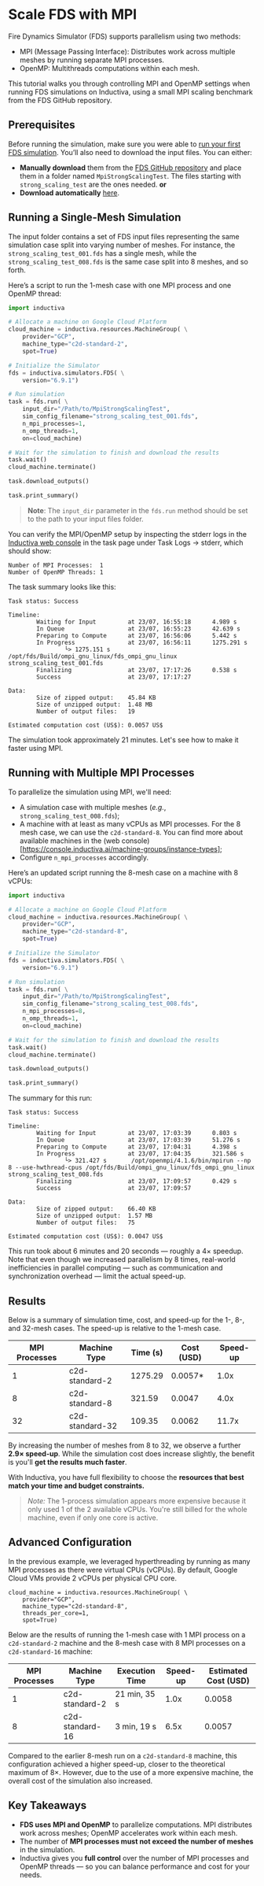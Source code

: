 
# Scale FDS with MPI

Fire Dynamics Simulator (FDS) supports parallelism using two methods:
- MPI (Message Passing Interface): Distributes work across multiple meshes by running separate MPI processes.
- OpenMP: Multithreads computations within each mesh.

This tutorial walks you through controlling MPI and OpenMP settings when running FDS simulations on Inductiva, using a small MPI scaling benchmark from the FDS GitHub repository.


## Prerequisites

Before running the simulation, make sure you were able to [run your first FDS simulation](setup-test.md).
You’ll also need to download the input files. You can either:
- **Manually download** them from the [FDS GitHub repository](https://github.com/firemodels/fds/tree/FDS-6.10.1/Validation/MPI_Scaling_Tests/FDS_Input_Files) and place them in a folder named `MpiStrongScalingTest`.
The files starting with `strong_scaling_test` are the ones needed.
**or**
- **Download automatically** [here](https://storage.googleapis.com/inductiva-api-demo-files/fds-tutorials/MpiStrongScalingTest.zip).

## Running a Single-Mesh Simulation

The input folder contains a set of FDS input files representing the same simulation case split into varying number of meshes.
For instance, the `strong_scaling_test_001.fds` has a single mesh, while the `strong_scaling_test_008.fds` is the same case split into 8 meshes, and so forth.

Here’s a script to run the 1-mesh case with one MPI process and one OpenMP thread:

```python
import inductiva

# Allocate a machine on Google Cloud Platform
cloud_machine = inductiva.resources.MachineGroup( \
    provider="GCP",
    machine_type="c2d-standard-2",
    spot=True)

# Initialize the Simulator
fds = inductiva.simulators.FDS( \
    version="6.9.1")

# Run simulation
task = fds.run( \
    input_dir="/Path/to/MpiStrongScalingTest",
    sim_config_filename="strong_scaling_test_001.fds",
    n_mpi_processes=1,
    n_omp_threads=1,
    on=cloud_machine)

# Wait for the simulation to finish and download the results
task.wait()
cloud_machine.terminate()

task.download_outputs()

task.print_summary()
```

> **Note**: The `input_dir` parameter in the `fds.run` method should be set to the path
> to your input files folder.

You can verify the MPI/OpenMP setup by inspecting the stderr logs in the [Inductiva web console](http://console.inductiva.ai) in the task page under Task Logs → stderr, which should show:

```
Number of MPI Processes:  1
Number of OpenMP Threads: 1
```

The task summary looks like this:

```
Task status: Success

Timeline:
        Waiting for Input         at 23/07, 16:55:18      4.989 s
        In Queue                  at 23/07, 16:55:23      42.639 s
        Preparing to Compute      at 23/07, 16:56:06      5.442 s
        In Progress               at 23/07, 16:56:11      1275.291 s
                └> 1275.151 s      /opt/fds/Build/ompi_gnu_linux/fds_ompi_gnu_linux strong_scaling_test_001.fds
        Finalizing                at 23/07, 17:17:26      0.538 s
        Success                   at 23/07, 17:17:27

Data:
        Size of zipped output:    45.84 KB
        Size of unzipped output:  1.48 MB
        Number of output files:   19

Estimated computation cost (US$): 0.0057 US$
```

The simulation took approximately 21 minutes. Let's see how to make it faster using MPI.

## Running with Multiple MPI Processes

To parallelize the simulation using MPI, we'll need:
- A simulation case with multiple meshes (*e.g.*, `strong_scaling_test_008.fds`);
- A machine with at least as many vCPUs as MPI processes. For the 8 mesh case,
we can use the `c2d-standard-8`. You can find more about available machines in the (web console)[https://console.inductiva.ai/machine-groups/instance-types];
- Configure `n_mpi_processes` accordingly.

Here’s an updated script running the 8-mesh case on a machine with 8 vCPUs:

```python
import inductiva

# Allocate a machine on Google Cloud Platform
cloud_machine = inductiva.resources.MachineGroup( \
    provider="GCP",
    machine_type="c2d-standard-8",
    spot=True)

# Initialize the Simulator
fds = inductiva.simulators.FDS( \
    version="6.9.1")

# Run simulation
task = fds.run( \
    input_dir="/Path/to/MpiStrongScalingTest",
    sim_config_filename="strong_scaling_test_008.fds",
    n_mpi_processes=8,
    n_omp_threads=1,
    on=cloud_machine)

# Wait for the simulation to finish and download the results
task.wait()
cloud_machine.terminate()

task.download_outputs()

task.print_summary()
```

The summary for this run:

```
Task status: Success

Timeline:
        Waiting for Input         at 23/07, 17:03:39      0.803 s
        In Queue                  at 23/07, 17:03:39      51.276 s
        Preparing to Compute      at 23/07, 17:04:31      4.398 s
        In Progress               at 23/07, 17:04:35      321.586 s
                └> 321.427 s       /opt/openmpi/4.1.6/bin/mpirun --np 8 --use-hwthread-cpus /opt/fds/Build/ompi_gnu_linux/fds_ompi_gnu_linux strong_scaling_test_008.fds
        Finalizing                at 23/07, 17:09:57      0.429 s
        Success                   at 23/07, 17:09:57

Data:
        Size of zipped output:    66.40 KB
        Size of unzipped output:  1.57 MB
        Number of output files:   75

Estimated computation cost (US$): 0.0047 US$
```

This run took about 6 minutes and 20 seconds — roughly a 4× speedup.
Note that even though we increased parallelism by 8 times, real-world inefficiencies in parallel computing — such as communication and synchronization overhead — limit the actual speed-up.

## Results

Below is a summary of simulation time, cost, and speed-up for the 1-, 8-, and 32-mesh cases. The speed-up is relative to the 1-mesh case.

| MPI Processes | Machine Type     | Time (s) | Cost (USD) | Speed-up   |
|---------------|------------------|----------|------------|------------|
| 1             | c2d-standard-2   | 1275.29  | 0.0057*    | 1.0x       |
| 8             | c2d-standard-8   | 321.59   | 0.0047     | 4.0x       |
| 32            | c2d-standard-32  | 109.35   | 0.0062     | 11.7x      |

By increasing the number of meshes from 8 to 32, we observe a further **2.9× speed-up**.
While the simulation cost does increase slightly, the benefit is you'll **get the results much faster**.

With Inductiva, you have full flexibility to choose the **resources that best match your time and budget constraints.**

> *Note:* The 1-process simulation appears more expensive because it only used 1 of the 2 available vCPUs. You're still billed for the whole machine, even if only one core is active.

## Advanced Configuration

In the previous example, we leveraged hyperthreading by running as many MPI processes as there were virtual CPUs (vCPUs). By default, Google Cloud VMs provide 2 vCPUs per physical CPU core.

```
cloud_machine = inductiva.resources.MachineGroup( \
    provider="GCP",
    machine_type="c2d-standard-8",
    threads_per_core=1,
    spot=True)
```

Below are the results of running the 1-mesh case with 1 MPI process on a `c2d-standard-2` machine and the 8-mesh case with 8 MPI processes on a `c2d-standard-16` machine:

| MPI Processes | Machine Type     | Execution Time | Speed-up | Estimated Cost (USD) |
|---------------|------------------|----------------|----------|-----------------------|
| 1             | c2d-standard-2   | 21 min, 35 s   | 1.0x     | 0.0058                |
| 8             | c2d-standard-16  | 3 min, 19 s    | 6.5x     | 0.0057                |

Compared to the earlier 8-mesh run on a `c2d-standard-8` machine, this configuration achieved a higher speed-up, closer to the theoretical maximum of 8×.
However, due to the use of a more expensive machine, the overall cost of the simulation also increased.

## Key Takeaways

- **FDS uses MPI and OpenMP** to parallelize computations. MPI distributes work across meshes; OpenMP accelerates work within each mesh.
- The number of **MPI processes must not exceed the number of meshes** in the simulation.
- Inductiva gives you **full control** over the number of MPI processes and OpenMP threads — so you can balance performance and cost for your needs.
